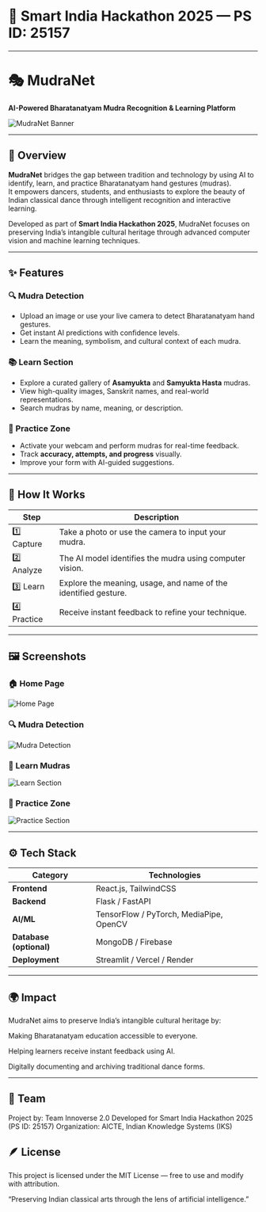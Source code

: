 # 🎯 Smart India Hackathon 2025 — PS ID: 25157

---

# 🎭 MudraNet  
**AI-Powered Bharatanatyam Mudra Recognition & Learning Platform**

![MudraNet Banner](./screenshots/HomePage.png)

---

## 🪷 Overview
**MudraNet** bridges the gap between tradition and technology by using AI to identify, learn, and practice Bharatanatyam hand gestures (mudras).  
It empowers dancers, students, and enthusiasts to explore the beauty of Indian classical dance through intelligent recognition and interactive learning.

Developed as part of **Smart India Hackathon 2025**, MudraNet focuses on preserving India’s intangible cultural heritage through advanced computer vision and machine learning techniques.

---

## ✨ Features

### 🔍 Mudra Detection
- Upload an image or use your live camera to detect Bharatanatyam hand gestures.
- Get instant AI predictions with confidence levels.
- Learn the meaning, symbolism, and cultural context of each mudra.

### 📚 Learn Section
- Explore a curated gallery of **Asamyukta** and **Samyukta Hasta** mudras.
- View high-quality images, Sanskrit names, and real-world representations.
- Search mudras by name, meaning, or description.

### 🎯 Practice Zone
- Activate your webcam and perform mudras for real-time feedback.
- Track **accuracy, attempts, and progress** visually.
- Improve your form with AI-guided suggestions.

---

## 🧠 How It Works

| Step | Description |
|------|--------------|
| 1️⃣ Capture | Take a photo or use the camera to input your mudra. |
| 2️⃣ Analyze | The AI model identifies the mudra using computer vision. |
| 3️⃣ Learn | Explore the meaning, usage, and name of the identified gesture. |
| 4️⃣ Practice | Receive instant feedback to refine your technique. |

---

## 🖼️ Screenshots

### 🏠 Home Page
![Home Page](./Screenshots/HomePage.png)

### 🔍 Mudra Detection
![Mudra Detection](./screenshots/Mudra%20Detection%20Section.png)

### 📖 Learn Mudras
![Learn Section](./screenshots/Learn%20Section.png)

### 🧘 Practice Zone
![Practice Section](./screenshots/Practice%20Section.png)

---

## ⚙️ Tech Stack
| Category | Technologies |
|-----------|---------------|
| **Frontend** | React.js, TailwindCSS |
| **Backend** | Flask / FastAPI |
| **AI/ML** | TensorFlow / PyTorch, MediaPipe, OpenCV |
| **Database (optional)** | MongoDB / Firebase |
| **Deployment** | Streamlit / Vercel / Render |

---

## 🌍 Impact

MudraNet aims to preserve India’s intangible cultural heritage by:

Making Bharatanatyam education accessible to everyone.

Helping learners receive instant feedback using AI.

Digitally documenting and archiving traditional dance forms.

---

## 👥 Team

Project by: Team Innoverse 2.0
Developed for Smart India Hackathon 2025 (PS ID: 25157)
Organization: AICTE, Indian Knowledge Systems (IKS)

## 🪶 License

This project is licensed under the MIT License — free to use and modify with attribution.

“Preserving Indian classical arts through the lens of artificial intelligence.”

